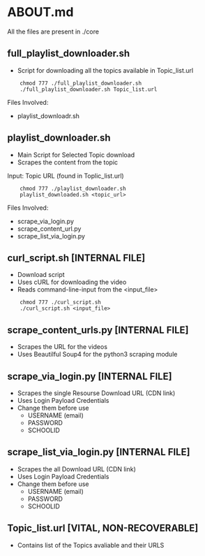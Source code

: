 # ABOUT.md

All the files are present in ./core

## full_playlist_downloader.sh

- Script for downloading all the topics available in Topic_list.url

```shell
    chmod 777 ./full_playlist_downloader.sh
    ./full_playlist_downloader.sh Topic_list.url
```

Files Involved:

- playlist_downloadr.sh

## playlist_downloader.sh

- Main Script for Selected Topic download
- Scrapes the content from the topic

Input: Topic URL (found in Toplic_list.url)

```shell
    chmod 777 ./playlist_downloader.sh
    playlist_downloaded.sh <topic_url>
```

Files Involved:

- scrape_via_login.py
- scrape_content_url.py
- scrape_list_via_login.py

## curl_script.sh [INTERNAL FILE]

- Download script
- Uses cURL for downloading the video
- Reads command-line-input from the <input_file>

```shell
    chmod 777 ./curl_script.sh
    ./curl_script.sh <input_file>
```

## scrape_content_urls.py [INTERNAL FILE]

- Scrapes the URL for the videos
- Uses Beautilful Soup4 for the python3 scraping module

## scrape_via_login.py [INTERNAL FILE]

- Scrapes the single Resourse Download URL (CDN link)
- Uses Login Payload Credentials
- Change them before use
  - USERNAME (email)
  - PASSWORD
  - SCHOOLID

## scrape_list_via_login.py [INTERNAL FILE]

- Scrapes the all Download URL (CDN link)
- Uses Login Payload Credentials
- Change them before use
  - USERNAME (email)
  - PASSWORD
  - SCHOOLID

## Topic_list.url [VITAL, NON-RECOVERABLE]

- Contains list of the Topics avaliable and their URLS
